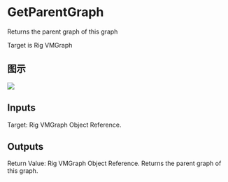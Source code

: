 # GetParentGraph

Returns the parent graph of this graph

Target is Rig VMGraph

## 图示

![]($-20221218-20443004.png)

## Inputs

Target: Rig VMGraph Object Reference.  

## Outputs

Return Value: Rig VMGraph Object Reference. Returns the parent graph of this graph.

